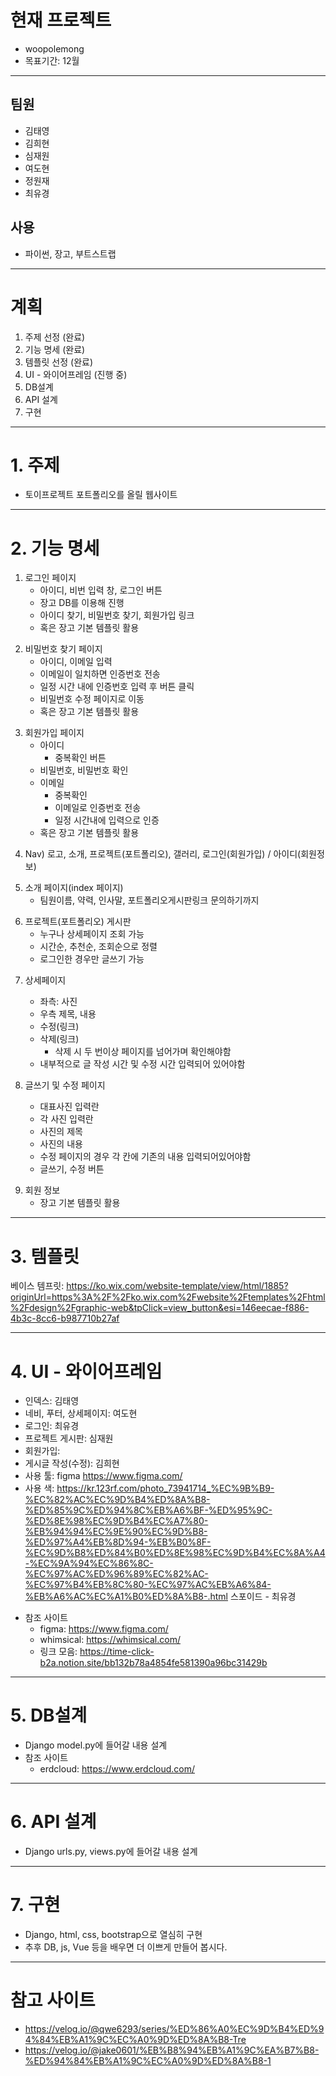 # 현재 프로젝트
- woopolemong
- 목표기간: 12월
---
## 팀원
- 김태영
- 김희현
- 심재원
- 여도현
- 정원재
- 최유경
## 사용 
- 파이썬, 장고, 부트스트랩
---
# 계획
1. 주제 선정 (완료)
2. 기능 명세 (완료)
3. 템플릿 선정 (완료)
4. UI - 와이어프레임 (진행 중)
5. DB설계
6. API 설계
7. 구현
---

# 1. 주제
- 토이프로젝트 포트폴리오를 올릴 웹사이트
<p></p>

---
# 2. 기능 명세
1. 로그인 페이지
    - 아이디, 비번 입력 창, 로그인 버튼
    - 장고 DB를 이용해 진행
    - 아이디 찾기, 비밀번호 찾기, 회원가입 링크
    - 혹은 장고 기본 템플릿 활용
<p></p>

2. 비밀번호 찾기 페이지
    - 아이디, 이메일 입력
    - 이메일이 일치하면 인증번호 전송
    - 일정 시간 내에 인증번호 입력 후 버튼 클릭
    - 비밀번호 수정 페이지로 이동
    - 혹은 장고 기본 템플릿 활용
<p></p>

3. 회원가입 페이지
    - 아이디
        - 중복확인 버튼
    - 비밀번호, 비밀번호 확인
    - 이메일
        - 중복확인
        - 이메일로 인증번호 전송
        - 일정 시간내에 입력으로 인증
    - 혹은 장고 기본 템플릿 활용
<p></p>

4. Nav) 로고, 소개, 프로젝트(포트폴리오), 갤러리, 로그인(회원가입) / 아이디(회원정보)
<p></p>

5. 소개 페이지(index 페이지)
    - 팀원이름, 약력, 인사말, 포트폴리오게시판링크 문의하기까지
<p></p>

6. 프로젝트(포트폴리오) 게시판
    - 누구나 상세페이지 조회 가능
    - 시간순, 추천순, 조회순으로 정렬
    - 로그인한 경우만 글쓰기 가능
<p></p>

7. 상세페이지
    - 좌측: 사진
    - 우측 제목, 내용
    - 수정(링크)
    - 삭제(링크)
        - 삭제 시 두 번이상 페이지를 넘어가며 확인해야함
    - 내부적으로 글 작성 시간 및 수정 시간 입력되어 있어야함

8. 글쓰기 및 수정 페이지
    - 대표사진 입력란
    - 각 사진 입력란
    - 사진의 제목
    - 사진의 내용
    - 수정 페이지의 경우 각 칸에 기존의 내용 입력되어있어야함
    - 글쓰기, 수정 버튼
<p></p>

9. 회원 정보
    - 장고 기본 템플릿 활용

---
# 3. 템플릿
베이스 템프릿:
https://ko.wix.com/website-template/view/html/1885?originUrl=https%3A%2F%2Fko.wix.com%2Fwebsite%2Ftemplates%2Fhtml%2Fdesign%2Fgraphic-web&tpClick=view_button&esi=146eecae-f886-4b3c-8cc6-b987710b27af

---
# 4. UI - 와이어프레임
- 인덱스: 김태영
- 네비, 푸터, 상세페이지: 여도현
- 로그인: 최유경
- 프로젝트 게시판: 심재원
- 회원가입: 
- 게시글 작성(수정): 김희현
- 사용 툴: figma https://www.figma.com/
- 사용 색: https://kr.123rf.com/photo_73941714_%EC%9B%B9-%EC%82%AC%EC%9D%B4%ED%8A%B8-%ED%85%9C%ED%94%8C%EB%A6%BF-%ED%95%9C-%ED%8E%98%EC%9D%B4%EC%A7%80-%EB%94%94%EC%9E%90%EC%9D%B8-%ED%97%A4%EB%8D%94-%EB%B0%8F-%EC%9D%B8%ED%84%B0%ED%8E%98%EC%9D%B4%EC%8A%A4-%EC%9A%94%EC%86%8C-%EC%97%AC%ED%96%89%EC%82%AC-%EC%97%B4%EB%8C%80-%EC%97%AC%EB%A6%84-%EB%A6%AC%EC%A1%B0%ED%8A%B8-.html
스포이드 - 최유경
<p></p>

- 참조 사이트
    - figma: https://www.figma.com/
    - whimsical: https://whimsical.com/
    - 링크 모음: https://time-click-b2a.notion.site/bb132b78a4854fe581390a96bc31429b
---
# 5. DB설계
- Django model.py에 들어갈 내용 설계
- 참조 사이트
    - erdcloud: https://www.erdcloud.com/
---
# 6. API 설계
- Django urls.py, views.py에 들어갈 내용 설계
---
# 7. 구현
- Django, html, css, bootstrap으로 열심히 구현
- 추후 DB, js, Vue 등을 배우면 더 이쁘게 만들어 봅시다.


---
# 참고 사이트
- https://velog.io/@qwe6293/series/%ED%86%A0%EC%9D%B4%ED%94%84%EB%A1%9C%EC%A0%9D%ED%8A%B8-Tre
- https://velog.io/@jake0601/%EB%B8%94%EB%A1%9C%EA%B7%B8-%ED%94%84%EB%A1%9C%EC%A0%9D%ED%8A%B8-1

